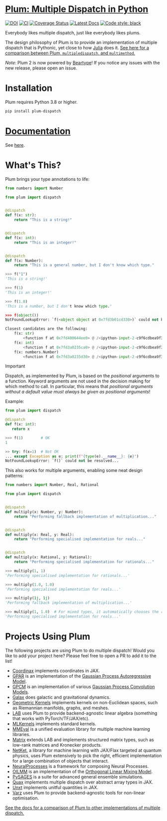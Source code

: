 # [Plum: Multiple Dispatch in Python](https://github.com/beartype/plum)

[![DOI](https://zenodo.org/badge/110279931.svg)](https://zenodo.org/badge/latestdoi/110279931)
[![CI](https://github.com/beartype/plum/workflows/CI/badge.svg?branch=master)](https://github.com/beartype/plum/actions?query=workflow%3ACI)
[![Coverage Status](https://coveralls.io/repos/github/beartype/plum/badge.svg?branch=master&service=github)](https://coveralls.io/github/beartype/plum?branch=master)
[![Latest Docs](https://img.shields.io/badge/docs-latest-blue.svg)](https://beartype.github.io/plum)
[![Code style: black](https://img.shields.io/badge/code%20style-black-000000.svg)](https://github.com/psf/black)

Everybody likes multiple dispatch, just like everybody likes plums.

The design philosophy of Plum is to provide an implementation of multiple dispatch that is Pythonic, yet close to how [Julia](http://julialang.org/) does it.
[See here for a comparison between Plum, `multipledispatch`, and `multimethod`.](https://beartype.github.io/plum/comparison.html)

*Note:*
Plum 2 is now powered by [Beartype](https://github.com/beartype/beartype)!
If you notice any issues with the new release, please open an issue.

# Installation

Plum requires Python 3.8 or higher.

```bash
pip install plum-dispatch
```

# [Documentation](https://beartype.github.io/plum)

See [here](https://beartype.github.io/plum).

# What's This?

Plum brings your type annotations to life:

```python
from numbers import Number

from plum import dispatch


@dispatch
def f(x: str):
    return "This is a string!"


@dispatch
def f(x: int):
    return "This is an integer!"


@dispatch
def f(x: Number):
    return "This is a general number, but I don't know which type."
```

```python
>>> f("1")
'This is a string!'

>>> f(1)
'This is an integer!'

>>> f(1.0)
'This is a number, but I don't know which type.'

>>> f(object())
NotFoundLookupError: `f(<object object at 0x7fd3b01cd330>)` could not be resolved.

Closest candidates are the following:
    f(x: str)
        <function f at 0x7fd400644ee0> @ /<ipython-input-2-c9f6cdbea9f3>:6
    f(x: int)
        <function f at 0x7fd3a0235ca0> @ /<ipython-input-2-c9f6cdbea9f3>:11
    f(x: numbers.Number)
        <function f at 0x7fd3a0235d30> @ /<ipython-input-2-c9f6cdbea9f3>:16
```


> [!IMPORTANT]
> Dispatch, as implemented by Plum, is based on the _positional_ arguments to a function.
> Keyword arguments are not used in the decision making for which method to call.
> In particular, this means that _positional arguments without a default value must
> always be given as positional arguments_!
>
> Example:
> ```python
> from plum import dispatch
>
> @dispatch
> def f(x: int):
>    return x
>
> >>> f(1)        # OK
> 1
>
> >> try: f(x=1)  # Not OK
> ... except Exception as e: print(f"{type(e).__name__}: {e}")
> NotFoundLookupError: `f()` could not be resolved...
> ```


This also works for multiple arguments, enabling some neat design patterns:

```python
from numbers import Number, Real, Rational

from plum import dispatch


@dispatch
def multiply(x: Number, y: Number):
    return "Performing fallback implementation of multiplication..."


@dispatch
def multiply(x: Real, y: Real):
    return "Performing specialised implementation for reals..."


@dispatch
def multiply(x: Rational, y: Rational):
    return "Performing specialised implementation for rationals..."
```

```python
>>> multiply(1, 1)
'Performing specialised implementation for rationals...'

>>> multiply(1.0, 1.0)
'Performing specialised implementation for reals...'

>>> multiply(1j, 1j)
'Performing fallback implementation of multiplication...'

>>> multiply(1, 1.0)  # For mixed types, it automatically chooses the right optimisation!
'Performing specialised implementation for reals...'
```
# Projects Using Plum

The following projects are using Plum to do multiple dispatch!
Would you like to add your project here?
Please feel free to open a PR to add it to the list!

- [Coordinax](https://github.com/GalacticDynamics/coordinax) implements coordinates in JAX.
- [GPAR](https://github.com/wesselb/gpar) is an implementation of the [Gaussian Process Autoregressive Model](https://arxiv.org/abs/1802.07182).
- [GPCM](https://github.com/wesselb/gpcm) is an implementation of various [Gaussian Process Convolution Models](https://arxiv.org/abs/2203.06997).
- [Galax](https://github.com/GalacticDynamics/galax) does galactic and gravitational dynamics.
- [Geometric Kernels](https://github.com/GPflow/GeometricKernels) implements kernels on non-Euclidean spaces, such as Riemannian manifolds, graphs, and meshes.
- [LAB](https://github.com/wesselb/lab) uses Plum to provide backend-agnostic linear algebra (something that works with PyTorch/TF/JAX/etc).
- [MLKernels](https://github.com/wesselb/mlkernels) implements standard kernels.
- [MMEval](https://github.com/open-mmlab/mmeval) is a unified evaluation library for multiple machine learning libraries.
- [Matrix](https://github.com/wesselb/matrix) extends LAB and implements structured matrix types, such as low-rank matrices and Kronecker products.
- [NetKet](https://github.com/netket/netket), a library for machine learning with JAX/Flax targeted at quantum physics, uses Plum extensively to pick the right, efficient implementation for a large combination of objects that interact.
- [NeuralProcesses](https://github.com/wesselb/neuralprocesses) is a framework for composing Neural Processes.
- [OILMM](https://github.com/wesselb/oilmm) is an implementation of the [Orthogonal Linear Mixing Model](https://arxiv.org/abs/1911.06287).
- [PySAGES](https://github.com/SSAGESLabs/PySAGES) is a suite for advanced general ensemble simulations.
- [Quax](https://github.com/patrick-kidger/quax) implements multiple dispatch over abstract array types in JAX.
- [Unxt](https://github.com/GalacticDynamics/unxt) implements unitful quantities in JAX.
- [Varz](https://github.com/wesselb/varz) uses Plum to provide backend-agnostic tools for non-linear optimisation.

[See the docs for a comparison of Plum to other implementations of multiple dispatch.](https://beartype.github.io/plum/comparison.html)
